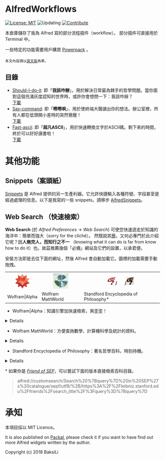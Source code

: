 # AlfredWorkflows
[![License: MIT](https://img.shields.io/badge/License-MIT-yellow.svg)](https://opensource.org/licenses/MIT)
![Updating](https://img.shields.io/badge/status-updating-lightgreen.svg)
[![Contribute](https://img.shields.io/badge/contribute-gray.svg?style=flat)](https://github.com/BaksiLi/AlfredWorkflows/blob/master/CONTRIBUTE.md)

本倉庫儲存了我為 Alfred 寫的部分流程插件（workflow）。 部分插件可直接用於 Terminal 中。
 
一些特定的功能需要用戶購買 [Powerpack](https://www.alfredapp.com/powerpack/) 。
 
<sub>本文內容請以[英文版](https://github.com/BaksiLi/AlfredWorkflows/blob/master/README.md)為準。</sub>

## 目錄
- [Should-I-do-it](https://github.com/BaksiLi/AlfredWorkflows/tree/master/Index/should_i_do_it): 即「**我該咋辦**」，用於解決日常最為棘手的哲學問題。當你面對這個充滿灰度認知的世界時，或許你會想問一下：我該咋辦？   
    [下載](https://github.com/BaksiLi/AlfredWorkflows/blob/master/workflows/Should.alfredworkflow?raw=true)
- [Say-command](https://github.com/BaksiLi/AlfredWorkflows/tree/master/Index/say-workflow): 即「**嘮嘮唄**」，用於使終端大聲讀出你的想法。辦公室裡，所有人都在低頭開小差時的突然覺醒！   
    [下載](https://github.com/BaksiLi/AlfredWorkflows/blob/master/workflows/say_command.alfredworkflow?raw=true)
- [Fast-ascii](https://github.com/BaksiLi/AlfredWorkflows/tree/master/Index/fast-ascii): 即「**超凡ASCII**」，用於快速轉換文字於ASCII碼。剩下來的時間，終於可以好好讀書啦！   
	[下載](https://github.com/BaksiLi/AlfredWorkflows/blob/master/workflows/Fast_ascii.alfredworkflow?raw=true)

# 其他功能
## Snippets（案頭紙）
[Snippets](https://www.alfredapp.com/help/features/snippets/) 是 Alfred 提供的另一生產利器。它允許快捷輸入各種符號、字段甚至是經過處理的信息。以下是我寫的一些 snippets。請移步 [AlfredSnippets](https://github.com/BaksiLi/AlfredSnippets)。

## Web Search （快速檢索）
**Web Search** (於 *Alfred Preferences* -> *Web Search*) 可使您快速遊走於知識的海洋中：簡單而強大（sorry for the cliché）。 然既說其[簡](https://www.alfredapp.com/help/features/web-search/custom-searches/)，又何必專門於此介紹它呢？因**人無完人，而知行之不一** （knowing what it can do is far from know how to do it）也。故茲推薦幾個「必備」網站及它們的設置，以承君便。

安裝方法即是去往下面的網址，然後 Alfred 會自動加載它。圖標的加載需要手動拖拽。

<table>
<tr>
  <th><img src="features/wa.png" alt="Wolfram|Alpha Logo" width="50" height="50"></th>
  <th><img src="features/wm.png" alt="MathWorld Logo" width="50" height="50"></th>
  <th><img src="features/sep.png" alt="SEP Logo red" width="25" height="25">/<img src="features/sep3.png" alt="SEP Logo white" width="25" height="25">/<img src="features/sep2.png" alt="SEP Logo black" width="25" height="25"></th>
</tr>
<tr>
  <td>Wolfram&#124;Alpha</td>
  <td>Wolfram MathWorld</td>
  <td>Standford Encyclopedia of Philosophy*</td>
</tr>
</table>

- Wolfram|Alpha：知識引擎加快速檢索，爽歪歪！
<details>

> alfred://customsearch/Compute%20%7Bquery%7D%20in%20Wolfram%20Alpha/alpha/utf8/%2B/https%3A%2F%2Fwww.wolframalpha.com%2Finput%2F%3Fi%3D%7Bquery%7D
</details>
	
- Wolfram MathWorld：方便查詢數學、計算機科學及統計的資料。
<details>

> alfred://customsearch/Search%20%7Bquery%7D%20in%20Wolfram%20MathWorld/math/utf8/%2B/http%3A%2F%2Fmathworld.wolfram.com%2Fsearch%2F%3Fquery%3D%7Bquery%7D</details>
	 
- Standford Encyclopedia of Philosophy：著名哲學百科，時刻待機。
<details>

> alfred://customsearch/Search%20%7Bquery%7D%20in%20Standford%20Encyclopedia%20of%20Philosophy/sep/utf8/nospace/https%3A%2F%2Fplato.stanford.edu%2Fsearch%2Fsearcher.py%3Fquery%3D%7Bquery%7D</details>

\* 如果你是 [*Friend of SEP*](https://plato.stanford.edu/support/friends.html)，可以嘗試下面的版本直接檢索百科目錄。 
> alfred://customsearch/Search%20%7Bquery%7D%20in%20SEP%27s%20catalogue/sepf/utf8/%2B/https%3A%2F%2Fleibniz.stanford.edu%2Ffriends%2Fsearch_title%2F%3Fquery%3D%7Bquery%7D

# 承知
本項目採以 MIT Licence。

It is also published on [Packal](http://www.packal.org/users/lisongcheng), please check it if you want to have find out more Alfred widgets written by the author.

Copyright (c) 2018 BaksiLi
